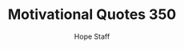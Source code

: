 ---
image: /assets/img/mq/mq_350_boom.png
title: Motivational Quotes 350
categories:
  - Motivational Quotes
author: Hope Staff
notes: Motivational Quotes 350
embed: >-
  EMBED_GOES_HERE
transcript: >-
  SOME LINES OF TEXT START HERE
---